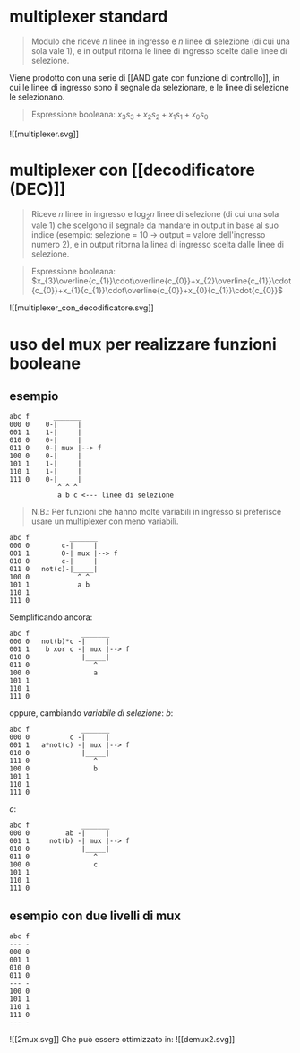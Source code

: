 # multiplexer standard

> Modulo che riceve $n$ linee in ingresso e $n$ linee di selezione (di cui una sola vale 1), e in output ritorna le linee di ingresso scelte dalle linee di selezione.

Viene prodotto con una serie di [[AND gate con funzione di controllo]], in cui le linee di ingresso sono il segnale da selezionare, e le linee di selezione le selezionano.

> Espressione booleana: $x_{3}s_{3}+x_{2}s_{2}+x_{1}s_{1}+x_{0}s_{0}$

![[multiplexer.svg]]
# multiplexer con [[decodificatore (DEC)]]

> Riceve $n$ linee in ingresso e $\log_{2}{n}$ linee di selezione (di cui una sola vale 1) che scelgono il segnale da mandare in output in base al suo indice (esempio: selezione = 10 -> output = valore dell'ingresso numero 2), e in output ritorna la linea di ingresso scelta dalle linee di selezione.

> Espressione booleana: $x_{3}\overline{c_{1}}\cdot\overline{c_{0}}+x_{2}\overline{c_{1}}\cdot{c_{0}}+x_{1}{c_{1}}\cdot\overline{c_{0}}+x_{0}{c_{1}}\cdot{c_{0}}$

![[multiplexer_con_decodificatore.svg]]

# uso del mux per realizzare funzioni booleane
## esempio
```
abc f      _______
000 0    0-|     |
001 1    1-|     |
010 0    0-|     |
011 0    0-| mux |--> f
100 0    0-|     |
101 1    1-|     |
110 1    1-|     |
111 0    0-|_____|
            ^ ^ ^
            a b c <--- linee di selezione
```
> N.B.: Per funzioni che hanno molte variabili in ingresso si preferisce usare un multiplexer con meno variabili.

```
abc f          _______
000 0        c-|     |
001 1        0-| mux |--> f
010 0        c-|     |
011 0   not(c)-|_____|
100 0            ^ ^
101 1            a b
110 1
111 0
```
Semplificando ancora:
```
abc f             _______
000 0   not(b)*c -|     |
001 1    b xor c -| mux |--> f
010 0             |_____|
011 0                ^
100 0                a
101 1
110 1
111 0
```
oppure, cambiando *variabile di selezione*:
*b*:
```
abc f             _______
000 0          c -|     |
001 1   a*not(c) -| mux |--> f
010 0             |_____|
111 0                ^
100 0                b
101 1
110 1
111 0
```
*c*:
```
abc f             _______
000 0         ab -|     |
001 1     not(b) -| mux |--> f
010 0             |_____|
011 0                ^
100 0                c
101 1
110 1
111 0
```

## esempio con due livelli di mux
```
abc f
--- -
000 0
001 1
010 0
011 0
--- -
100 0
101 1
110 1
111 0
--- -
```

![[2mux.svg]]
Che può essere ottimizzato in:
![[demux2.svg]]